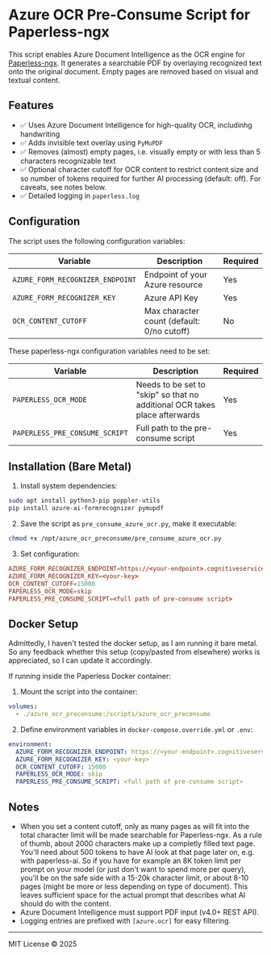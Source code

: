 # Azure OCR Pre-Consume Script for Paperless-ngx

This script enables Azure Document Intelligence as the OCR engine for [Paperless-ngx](https://github.com/paperless-ngx/paperless-ngx). It generates a searchable PDF by overlaying recognized text onto the original document. Empty pages are removed based on visual and textual content.

## Features

- ✅ Uses Azure Document Intelligence for high-quality OCR, includinhg handwriting
- ✅ Adds invisible text overlay using `PyMuPDF`
- ✅ Removes (almost) empty pages, i.e. visually empty or with less than 5 characters recognizable text
- ✅ Optional character cutoff for OCR content to restrict content size and so number of tokens required for further AI processing (default: off). For caveats, see notes below.
- ✅ Detailed logging in `paperless.log`

## Configuration

The script uses the following configuration variables:

| Variable                       | Description                                 | Required |
|--------------------------------|---------------------------------------------|----------|
| `AZURE_FORM_RECOGNIZER_ENDPOINT` | Endpoint of your Azure resource             | Yes      |
| `AZURE_FORM_RECOGNIZER_KEY`      | Azure API Key                               | Yes      |
| `OCR_CONTENT_CUTOFF`             | Max character count (default: 0/no cutoff) | No   |

These paperless-ngx configuration variables need to be set:

| Variable                       | Description                                 | Required |
|--------------------------------|---------------------------------------------|----------|
| `PAPERLESS_OCR_MODE`             | Needs to be set to "skip" so that no additional OCR takes place afterwards | Yes   |
| `PAPERLESS_PRE_CONSUME_SCRIPT`   | Full path to the pre-consume script | Yes   |

## Installation (Bare Metal)

1. Install system dependencies:

```bash
sudo apt install python3-pip poppler-utils
pip install azure-ai-formrecognizer pymupdf
```

2. Save the script as `pre_consume_azure_ocr.py`, make it executable:

```bash
chmod +x /opt/azure_ocr_preconsume/pre_consume_azure_ocr.py
```

3. Set configuration:

```paperless.conf
AZURE_FORM_RECOGNIZER_ENDPOINT=https://<your-endpoint>.cognitiveservices.azure.com/
AZURE_FORM_RECOGNIZER_KEY=<your-key>
OCR_CONTENT_CUTOFF=15000
PAPERLESS_OCR_MODE=skip
PAPERLESS_PRE_CONSUME_SCRIPT=<full path of pre-consume script>
```

## Docker Setup

Admittedly, I haven't tested the docker setup, as I am running it bare metal. So any feedback whether this setup (copy/pasted from elsewhere) works is appreciated, so I can update it accordingly.

If running inside the Paperless Docker container:

1. Mount the script into the container:

```yaml
volumes:
  - ./azure_ocr_preconsume:/scripts/azure_ocr_preconsume
```

2. Define environment variables in `docker-compose.override.yml` or `.env`:

```yaml
environment:
  AZURE_FORM_RECOGNIZER_ENDPOINT: https://<your-endpoint>.cognitiveservices.azure.com/
  AZURE_FORM_RECOGNIZER_KEY: <your-key>
  OCR_CONTENT_CUTOFF: 15000
  PAPERLESS_OCR_MODE: skip
  PAPERLESS_PRE_CONSUME_SCRIPT: <full path of pre-consume script>
```

## Notes

- When you set a content cutoff, only as many pages as will fit into the total character limit will be made searchable for Paperless-ngx. As a rule of thumb, about 2000 characters make up a completly filled text page. You'll need about 500 tokens to have AI look at that page later on, e.g. with paperless-ai. So if you have for example an 8K token limit per prompt on your model (or just don't want to spend more per query), you'll be on the safe side with a 15-20k character limit, or about 8-10 pages (might be more or less depending on type of document). This leaves sufficient space for the actual prompt that describes what AI should do with the content.
- Azure Document Intelligence must support PDF input (v4.0+ REST API).
- Logging entries are prefixed with `[azure.ocr]` for easy filtering.

---

MIT License © 2025

